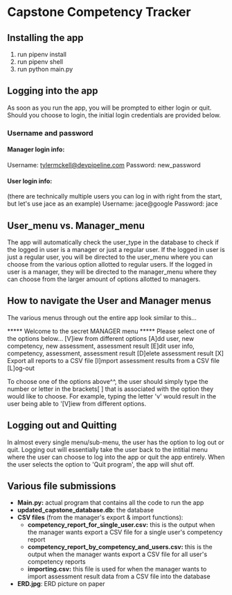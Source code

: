 ﻿# Capstone Competency Tracker

## Installing the app
1. run pipenv install
2. run pipenv shell
3. run python main.py


## Logging into the app
As soon as you run the app, you will be prompted to either login or quit. Should you choose to login, the initial login credentials are provided below.
### Username and password

 #### Manager login info:
 Username: tylermckell@devpipeline.com
 Password: new_password
 #### User login info:
 (there are technically multiple users you can log in with right from the start, but let's use jace as an example)
 Username: jace@google
 Password: jace


## User_menu vs. Manager_menu
The app will automatically check the user_type in the database to check if the logged in user is a manager or just a regular user. If the logged in user is just a regular user, you will be directed to the user_menu where you can choose from the various option allotted to regular users. If the logged in user is a manager, they will be directed to the manager_menu where they can choose from the larger amount of options allotted to managers.

## How to navigate the User and Manager menus

The various menus through out the entire app look similar to this...

***** Welcome to the secret MANAGER menu *****
Please select one of the options below...
[V]iew from different options
[A]dd user, new competency, new assessment, assessment result
[E]dit user info, competency, assessment, assessment result
[D]elete assessment result
[X] Export all reports to a CSV file
[I]mport assessment results from a CSV file
[L]og-out

To choose one of the options above^^, the user should simply type the number or letter in the brackets[ ] that is associated with the option they would like to choose. For example, typing the letter 'v' would result in the user being able to '[V]iew from different options.

## Logging out and Quitting
In almost every single menu/sub-menu, the user has the option to log out or quit. Logging out will essentially take the user back to the intitial menu where the user can choose to log into the app or quit the app entirely. When the user selects the option to 'Quit program', the app will shut off.

## Various file submissions
 - **Main.py:** actual program that contains all the code to run the app
 - **updated_capstone_database.db:** the database
 - **CSV files** (from the manager's export & import functions):
	 - **competency_report_for_single_user.csv:** this is the output when the manager wants export a CSV file for a single user's competency report
	 - **competency_report_by_competency_and_users.csv:** this is the output when the manager wants export a CSV file for all user's competency reports
	 - **importing.csv:** this file is used for when the manager wants to import assessment result data from a CSV file into the database
  - **ERD.jpg**: ERD picture on paper

